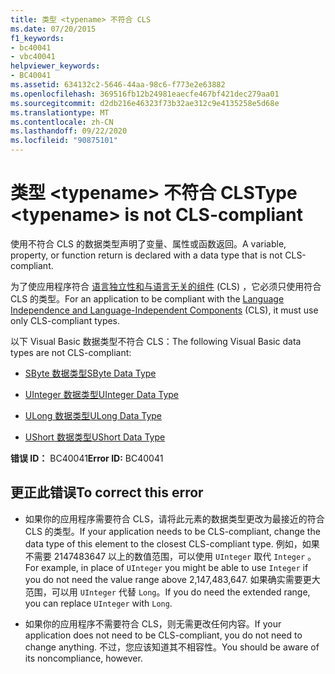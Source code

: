 ```yaml
---
title: 类型 <typename> 不符合 CLS
ms.date: 07/20/2015
f1_keywords:
- bc40041
- vbc40041
helpviewer_keywords:
- BC40041
ms.assetid: 634132c2-5646-44aa-98c6-f773e2e63882
ms.openlocfilehash: 369516fb12b24981eaecfe467bf421dec279aa01
ms.sourcegitcommit: d2db216e46323f73b32ae312c9e4135258e5d68e
ms.translationtype: MT
ms.contentlocale: zh-CN
ms.lasthandoff: 09/22/2020
ms.locfileid: "90875101"
---
```

# <a name="type-typename-is-not-cls-compliant"></a><span data-ttu-id="df99e-102">类型 \<typename> 不符合 CLS</span><span class="sxs-lookup"><span data-stu-id="df99e-102">Type \<typename> is not CLS-compliant</span></span>

<span data-ttu-id="df99e-103">使用不符合 CLS 的数据类型声明了变量、属性或函数返回。</span><span class="sxs-lookup"><span data-stu-id="df99e-103">A variable, property, or function return is declared with a data type that is not CLS-compliant.</span></span>  
  
 <span data-ttu-id="df99e-104">为了使应用程序符合 [语言独立性和与语言无关的组件](../../../standard/language-independence-and-language-independent-components.md) (CLS) ，它必须只使用符合 CLS 的类型。</span><span class="sxs-lookup"><span data-stu-id="df99e-104">For an application to be compliant with the [Language Independence and Language-Independent Components](../../../standard/language-independence-and-language-independent-components.md) (CLS), it must use only CLS-compliant types.</span></span>  
  
 <span data-ttu-id="df99e-105">以下 Visual Basic 数据类型不符合 CLS：</span><span class="sxs-lookup"><span data-stu-id="df99e-105">The following Visual Basic data types are not CLS-compliant:</span></span>  
  
- [<span data-ttu-id="df99e-106">SByte 数据类型</span><span class="sxs-lookup"><span data-stu-id="df99e-106">SByte Data Type</span></span>](../data-types/sbyte-data-type.md)  
  
- [<span data-ttu-id="df99e-107">UInteger 数据类型</span><span class="sxs-lookup"><span data-stu-id="df99e-107">UInteger Data Type</span></span>](../data-types/uinteger-data-type.md)  
  
- [<span data-ttu-id="df99e-108">ULong 数据类型</span><span class="sxs-lookup"><span data-stu-id="df99e-108">ULong Data Type</span></span>](../data-types/ulong-data-type.md)  
  
- [<span data-ttu-id="df99e-109">UShort 数据类型</span><span class="sxs-lookup"><span data-stu-id="df99e-109">UShort Data Type</span></span>](../data-types/ushort-data-type.md)  
  
 <span data-ttu-id="df99e-110">**错误 ID：** BC40041</span><span class="sxs-lookup"><span data-stu-id="df99e-110">**Error ID:** BC40041</span></span>  
  
## <a name="to-correct-this-error"></a><span data-ttu-id="df99e-111">更正此错误</span><span class="sxs-lookup"><span data-stu-id="df99e-111">To correct this error</span></span>  
  
- <span data-ttu-id="df99e-112">如果你的应用程序需要符合 CLS，请将此元素的数据类型更改为最接近的符合 CLS 的类型。</span><span class="sxs-lookup"><span data-stu-id="df99e-112">If your application needs to be CLS-compliant, change the data type of this element to the closest CLS-compliant type.</span></span> <span data-ttu-id="df99e-113">例如，如果不需要 2147483647 以上的数值范围，可以使用 `UInteger` 取代 `Integer` 。</span><span class="sxs-lookup"><span data-stu-id="df99e-113">For example, in place of `UInteger` you might be able to use `Integer` if you do not need the value range above 2,147,483,647.</span></span> <span data-ttu-id="df99e-114">如果确实需要更大范围，可以用 `UInteger` 代替 `Long`。</span><span class="sxs-lookup"><span data-stu-id="df99e-114">If you do need the extended range, you can replace `UInteger` with `Long`.</span></span>  
  
- <span data-ttu-id="df99e-115">如果你的应用程序不需要符合 CLS，则无需更改任何内容。</span><span class="sxs-lookup"><span data-stu-id="df99e-115">If your application does not need to be CLS-compliant, you do not need to change anything.</span></span> <span data-ttu-id="df99e-116">不过，您应该知道其不相容性。</span><span class="sxs-lookup"><span data-stu-id="df99e-116">You should be aware of its noncompliance, however.</span></span>

